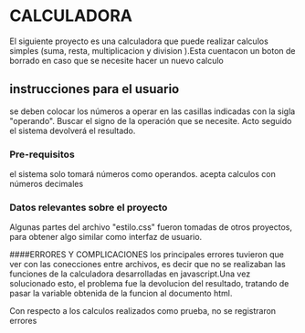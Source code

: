 # CALCULADORA

El siguiente proyecto es una calculadora que puede realizar calculos simples (suma, resta, multiplicacion y division ).Esta cuentacon un boton de borrado en caso que se necesite hacer un nuevo calculo

## instrucciones para el usuario

se deben colocar los números a operar en las casillas indicadas con la sigla "operando".
Buscar el signo de la operación que se necesite.
Acto seguido el sistema devolverá el resultado.



### Pre-requisitos 
el sistema solo tomará números como operandos.
acepta calculos con números decimales


### Datos relevantes sobre el proyecto
Algunas partes del archivo "estilo.css" fueron tomadas de otros proyectos, para obtener algo similar como interfaz de usuario.

####ERRORES Y COMPLICACIONES
los principales errores tuvieron que ver con las conecciones entre archivos, es decir que no se realizaban las funciones de la calculadora desarrolladas en javascript.Una vez solucionado esto, el problema fue la devolucion del resultado, tratando de pasar la variable obtenida de la funcion al documento html.

Con respecto a los calculos realizados como prueba, no se registraron errores

